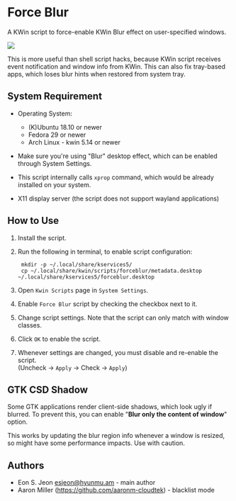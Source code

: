 
Force Blur
==========

A KWin script to force-enable KWin Blur effect on user-specified windows.

![](image.png)

This is more useful than shell script hacks, because KWin script receives event
notification and window info from KWin. This can also fix tray-based apps,
which loses blur hints when restored from system tray.


System Requirement
------------------

* Operating System:
  - (K)Ubuntu 18.10 or newer
  - Fedora 29 or newer
  - Arch Linux - kwin 5.14 or newer

* Make sure you're using "Blur" desktop effect, which can be enabled through System Settings.

* This script internally calls `xprop` command, which would be already installed
  on your system.

* X11 display server (the script does not support wayland applications)


How to Use
----------

1. Install the script.

2. Run the following in terminal, to enable script configuration:

        mkdir -p ~/.local/share/kservices5/
        cp ~/.local/share/kwin/scripts/forceblur/metadata.desktop ~/.local/share/kservices5/forceblur.desktop

3. Open `Kwin Scripts` page in `System Settings`.

4. Enable `Force Blur` script by checking the checkbox next to it.

5. Change script settings. Note that the script can only match with window classes.

6. Click `OK` to enable the script.

7. Whenever settings are changed, you must disable and re-enable the script.  
   (Uncheck -> `Apply` -> Check -> `Apply`)


GTK CSD Shadow
--------------

Some GTK applications render client-side shadows, which look ugly if blurred. To
prevent this, you can enable "**Blur only the content of window**" option.

This works by updating the blur region info whenever a window is resized, so
might have some performance impacts. Use with caution.


Authors
-------

* Eon S. Jeon <esjeon@hyunmu.am> - main author
* Aaron Miller (https://github.com/aaronm-cloudtek) - blacklist mode

